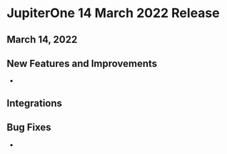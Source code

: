 # JupiterOne 14 March 2022 Release

## March 14, 2022

## New Features and Improvements
-  ​

## Integrations

## Bug Fixes
-  ​

